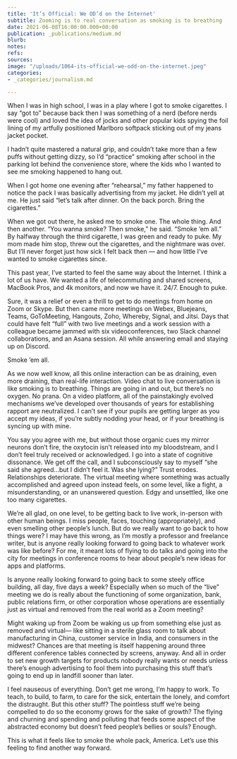```yaml
---
title: 'It’s Official: We OD’d on the Internet'
subtitle: Zooming is to real conversation as smoking is to breathing
date: 2021-06-08T16:00:00.000+00:00
publication: _publications/medium.md
blurb: 
notes: 
refs: 
sources: 
image: "/uploads/1064-its-official-we-odd-on-the-internet.jpeg"
categories:
- _categories/journalism.md

---
```

When I was in high school, I was in a play where I got to smoke cigarettes. I say “got to” because back then I was something of a nerd (before nerds were cool) and loved the idea of jocks and other popular kids spying the foil lining of my artfully positioned Marlboro softpack sticking out of my jeans jacket pocket.

I hadn’t quite mastered a natural grip, and couldn’t take more than a few puffs without getting dizzy, so I‘d “practice” smoking after school in the parking lot behind the convenience store, where the kids who I wanted to see me smoking happened to hang out.

When I got home one evening after “rehearsal,” my father happened to notice the pack I was basically advertising from my jacket. He didn’t yell at me. He just said “let’s talk after dinner. On the back porch. Bring the cigarettes.”

When we got out there, he asked me to smoke one. The whole thing. And then another. “You wanna smoke? Then smoke,” he said. “Smoke ’em all.” By halfway through the third cigarette, I was green and ready to puke. My mom made him stop, threw out the cigarettes, and the nightmare was over. But I’ll never forget just how sick I felt back then — and how little I’ve wanted to smoke cigarettes since.

This past year, I’ve started to feel the same way about the Internet. I think a lot of us have. We wanted a life of telecommuting and shared screens, MacBook Pros, and 4k monitors, and now we have it. 24/7. Enough to puke.

Sure, it was a relief or even a thrill to get to do meetings from home on Zoom or Skype. But then came more meetings on Webex, Bluejeans, Teams, GoToMeeting, Hangouts, Zoho, Whereby, Signal, and Jitsi. Days that could have felt “full” with two live meetings and a work session with a colleague became jammed with six videoconferences, two Slack channel collaborations, and an Asana session. All while answering email and staying up on Discord.

Smoke ’em all.

As we now well know, all this online interaction can be as draining, even more draining, than real-life interaction. Video chat to live conversation is like smoking is to breathing. Things are going in and out, but there’s no oxygen. No prana. On a video platform, all of the painstakingly evolved mechanisms we’ve developed over thousands of years for establishing rapport are neutralized. I can’t see if your pupils are getting larger as you accept my ideas, if you’re subtly nodding your head, or if your breathing is syncing up with mine.

You say you agree with me, but without those organic cues my mirror neurons don’t fire, the oxytocin isn’t released into my bloodstream, and I don’t feel truly received or acknowledged. I go into a state of cognitive dissonance. We get off the call, and I subconsciously say to myself “she said she agreed…but I didn’t feel it. Was she lying?” Trust erodes. Relationships deteriorate. The virtual meeting where something was actually accomplished and agreed upon instead feels, on some level, like a fight, a misunderstanding, or an unanswered question. Edgy and unsettled, like one too many cigarettes.

We’re all glad, on one level, to be getting back to live work, in-person with other human beings. I miss people, faces, touching (appropriately), and even smelling other people’s lunch. But do we really want to go back to how things were? I may have this wrong, as I’m mostly a professor and freelance writer, but is anyone really looking forward to going back to whatever work was like before? For me, it meant lots of flying to do talks and going into the city for meetings in conference rooms to hear about people’s new ideas for apps and platforms.

Is anyone really looking forward to going back to some steely office building, all day, five days a week? Especially when so much of the “live” meeting we do is really about the functioning of some organization, bank, public relations firm, or other corporation whose operations are essentially just as virtual and removed from the real world as a Zoom meeting?

Might waking up from Zoom be waking us up from something else just as removed and virtual— like sitting in a sterile glass room to talk about manufacturing in China, customer service in India, and consumers in the midwest? Chances are that meeting is itself happening around three different conference tables connected by screens, anyway. And all in order to set new growth targets for products nobody really wants or needs unless there’s enough advertising to fool them into purchasing this stuff that’s going to end up in landfill sooner than later.

I feel nauseous of everything. Don’t get me wrong, I’m happy to work. To teach, to build, to farm, to care for the sick, entertain the lonely, and comfort the distraught. But this other stuff? The pointless stuff we’re being compelled to do so the economy grows for the sake of growth? The flying and churning and spending and polluting that feeds some aspect of the abstracted economy but doesn’t feed people’s bellies or souls? Enough.

This is what it feels like to smoke the whole pack, America. Let’s use this feeling to find another way forward.